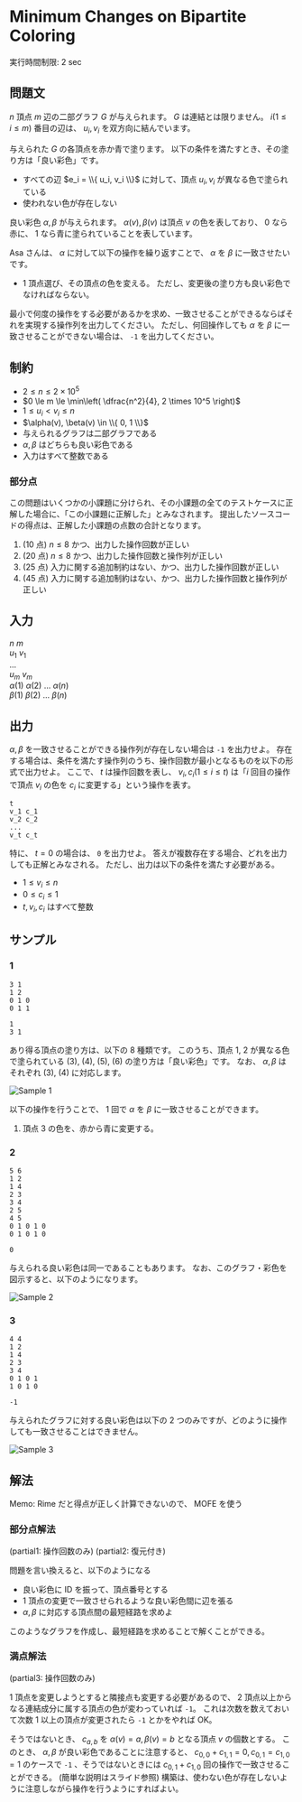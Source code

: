 # Minimum Changes on Bipartite Coloring

実行時間制限: 2 sec

## 問題文

$n$ 頂点 $m$ 辺の二部グラフ $G$ が与えられます。 $G$ は連結とは限りません。
$i (1 \le i \le m)$ 番目の辺は、 $u_i, v_i$ を双方向に結んでいます。

与えられた $G$ の各頂点を赤か青で塗ります。
以下の条件を満たすとき、その塗り方は「良い彩色」です。

- すべての辺 $e_i = \\{ u_i, v_i \\}$ に対して、頂点 $u_i, v_i$ が異なる色で塗られている
- 使われない色が存在しない

良い彩色 $\alpha, \beta$ が与えられます。
$\alpha(v), \beta(v)$ は頂点 $v$ の色を表しており、 0 なら赤に、 1 なら青に塗られていることを表しています。

Asa さんは、 $\alpha$ に対して以下の操作を繰り返すことで、 $\alpha$ を $\beta$ に一致させたいです。

- 1 頂点選び、その頂点の色を変える。 ただし、変更後の塗り方も良い彩色でなければならない。

最小で何度の操作をする必要があるかを求め、一致させることができるならばそれを実現する操作列を出力してください。
ただし、何回操作しても $\alpha$ を $\beta$ に一致させることができない場合は、 `-1` を出力してください。

## 制約

- $2 \le n \le 2 \times 10^5$
- $0 \le m \le \min\left( \dfrac{n^2}{4}, 2 \times 10^5 \right)$
- $1 \le u_i < v_i \le n$
- $\alpha(v), \beta(v) \in \\{ 0, 1 \\}$
- 与えられるグラフは二部グラフである
- $\alpha, \beta$ はどちらも良い彩色である
- 入力はすべて整数である

### 部分点

この問題はいくつかの小課題に分けられ、その小課題の全てのテストケースに正解した場合に、「この小課題に正解した」とみなされます。
提出したソースコードの得点は、正解した小課題の点数の合計となります。

1. (10 点) $n \le 8$ かつ、出力した操作回数が正しい
2. (20 点) $n \le 8$ かつ、出力した操作回数と操作列が正しい
3. (25 点) 入力に関する追加制約はない、かつ、出力した操作回数が正しい
4. (45 点) 入力に関する追加制約はない、かつ、出力した操作回数と操作列が正しい

## 入力

$n$ $m$ <br>
$u_1$ $v_1$ <br>
... <br>
$u_m$ $v_m$ <br>
$\alpha(1)$ $\alpha(2)$ ... $\alpha(n)$ <br>
$\beta(1)$ $\beta(2)$ ... $\beta(n)$ <br>

## 出力

$\alpha, \beta$ を一致させることができる操作列が存在しない場合は `-1` を出力せよ。
存在する場合は、条件を満たす操作列のうち、操作回数が最小となるものを以下の形式で出力せよ。
ここで、 $t$ は操作回数を表し、 $v_i, c_i (1 \le i \le t)$ は「$i$ 回目の操作で頂点 $v_i$ の色を $c_i$ に変更する」という操作を表す。

```text
t
v_1 c_1
v_2 c_2
...
v_t c_t
```

特に、 $t = 0$ の場合は、 `0` を出力せよ。
答えが複数存在する場合、どれを出力しても正解とみなされる。
ただし、出力は以下の条件を満たす必要がある。

- $1 \le v_i \le n$
- $0 \le c_i \le 1$
- $t, v_i, c_i$ はすべて整数

## サンプル

### 1

```text
3 1
1 2
0 1 0
0 1 1
```

```text
1
3 1
```

あり得る頂点の塗り方は、以下の 8 種類です。
このうち、頂点 1, 2 が異なる色で塗られている (3), (4), (5), (6) の塗り方は「良い彩色」です。
なお、 $\alpha, \beta$ はそれぞれ (3), (4) に対応します。

![Sample 1](https://a01sa01to.com/images/cms/2024/08/maximum-cup-2024-img/coloring/sample1.svg)

以下の操作を行うことで、 1 回で $\alpha$ を $\beta$ に一致させることができます。

1. 頂点 3 の色を、赤から青に変更する。

### 2

```text
5 6
1 2
1 4
2 3
3 4
2 5
4 5
0 1 0 1 0
0 1 0 1 0
```

```text
0
```

与えられる良い彩色は同一であることもあります。
なお、このグラフ・彩色を図示すると、以下のようになります。

![Sample 2](https://a01sa01to.com/images/cms/2024/08/maximum-cup-2024-img/coloring/sample2.svg)

### 3

```text
4 4
1 2
1 4
2 3
3 4
0 1 0 1
1 0 1 0
```

```text
-1
```

与えられたグラフに対する良い彩色は以下の 2 つのみですが、どのように操作しても一致させることはできません。

![Sample 3](https://a01sa01to.com/images/cms/2024/08/maximum-cup-2024-img/coloring/sample3.svg)

## 解法

Memo: Rime だと得点が正しく計算できないので、 MOFE を使う

### 部分点解法

(partial1: 操作回数のみ)
(partial2: 復元付き)

問題を言い換えると、以下のようになる

- 良い彩色に ID を振って、頂点番号とする
- 1 頂点の変更で一致させられるような良い彩色間に辺を張る
- $\alpha, \beta$ に対応する頂点間の最短経路を求めよ

このようなグラフを作成し、最短経路を求めることで解くことができる。

### 満点解法

(partial3: 操作回数のみ)

1 頂点を変更しようとすると隣接点も変更する必要があるので、 2 頂点以上からなる連結成分に属する頂点の色が変わっていれば `-1`。
これは次数を数えておいて次数 1 以上の頂点が変更されたら `-1` とかをやれば OK。

そうではないとき、 $c_{a,b}$ を $\alpha(v) = a, \beta(v) = b$ となる頂点 $v$ の個数とする。
このとき、 $\alpha, \beta$ が良い彩色であることに注意すると、 $c_{0,0} + c_{1,1} = 0, c_{0,1} = c_{1,0} = 1$ のケースで `-1` 、そうではないときには $c_{0,1} + c_{1,0}$ 回の操作で一致させることができる。 (簡単な説明はスライド参照)
構築は、使わない色が存在しないように注意しながら操作を行うようにすればよい。
